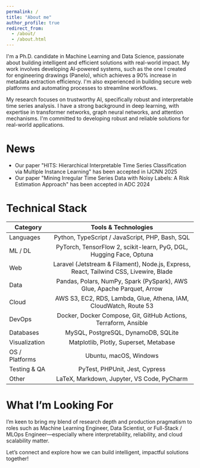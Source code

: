 ```yaml
---
permalink: /
title: "About me"
author_profile: true
redirect_from: 
  - /about/
  - /about.html
---
```


I'm a Ph.D. candidate in Machine Learning and Data Science, passionate about building intelligent and efficient solutions with real-world impact. My work involves developing AI-powered systems, such as the one I created for engineering drawings (Panelo), which achieves a 90% increase in metadata extraction efficiency. I'm also experienced in building secure web platforms and automating processes to streamline workflows.

My research focuses on trustworthy AI, specifically robust and interpretable time series analysis. I have a strong background in deep learning, with expertise in transformer networks, graph neural networks, and attention mechanisms. I'm committed to developing robust and reliable solutions for real-world applications.

# News
- Our paper "HITS: Hierarchical Interpretable Time Series Classification via Multiple Instance Learning" has been accepted in IJCNN 2025
- Our paper "Mining Irregular Time Series Data with Noisy Labels: A Risk Estimation Approach" has been accepted in ADC 2024

# Technical Stack

| Category   |      Tools & Technologies      | 
|----------|:-------------:|
 Languages | Python, TypeScript / JavaScript, PHP, Bash, SQL 
 ML / DL | PyTorch, TensorFlow 2, scikit-learn, PyG, DGL, Hugging Face, Optuna 
Web | Laravel (Jetstream & Filament), Node.js, Express, React, Tailwind CSS, Livewire, Blade
Data | Pandas, Polars, NumPy, Spark (PySpark), AWS Glue, Apache Parquet, Arrow
Cloud | AWS S3, EC2, RDS, Lambda, Glue, Athena, IAM, CloudWatch, Route 53
DevOps | Docker, Docker Compose, Git, GitHub Actions, Terraform, Ansible
Databases | MySQL, PostgreSQL, DynamoDB, SQLite
Visualization | Matplotlib, Plotly, Superset, Metabase
OS / Platforms | Ubuntu, macOS, Windows
Testing & QA | PyTest, PHPUnit, Jest, Cypress
Other | LaTeX, Markdown, Jupyter, VS Code, PyCharm

# What I’m Looking For
I’m keen to bring my blend of research depth and production pragmatism to roles such as Machine Learning Engineer, Data Scientist, or Full-Stack / MLOps Engineer—especially where interpretability, reliability, and cloud scalability matter.

Let’s connect and explore how we can build intelligent, impactful solutions together!
